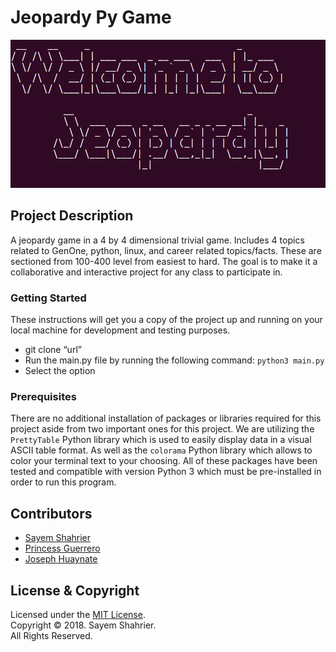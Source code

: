 # Jeopardy Py Game

![](images/jeopardy1.png)

## Project Description

A jeopardy game in a 4 by 4 dimensional trivial game. Includes 4 topics related to GenOne, python, linux, and career related topics/facts. These are sectioned from 100-400 level from easiest to hard. The goal is to make it a collaborative and interactive project for any class to participate in.

### Getting Started

These instructions will get you a copy of the project up and running on your local machine for development and testing purposes.
- git clone “url”
- Run the main.py file by running the following command:  `python3 main.py`
- Select the option

### Prerequisites

There are no additional installation of packages or libraries required for this project aside from two important ones for this project. We are utilizing the `PrettyTable` Python library which is used to easily display data in a visual ASCII table format. As well as the `colorama` Python library which allows to color your terminal text to your choosing. All of these packages have been tested and compatible with version Python 3 which must be pre-installed in order to run this program. 

## Contributors
- [Sayem Shahrier](https://github.com/sshahrier)
- [Princess Guerrero](https://github.com/princessguerrero)
- [Joseph Huaynate](https://github.com/Etanyauh)

## License & Copyright

Licensed under the [MIT License](LICENSE).
<br>
Copyright ©️ 2018. Sayem Shahrier.
<br>
All Rights Reserved.
